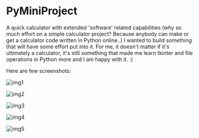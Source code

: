 # PyMiniProject
A quick calculator with extended 'software' related capabilities (why so much effort on a simple calculator project? Because anybody can make or get a calculator code written in Python online..)
I wanted to build something that will have some effort put into it. For me, it doesn't matter if it's ultimately a calculator, it's still something that made me learn tkinter and file operations in Python more and I am happy with it. :)

Here are few screenshots:

![img1](https://i.imgur.com/Ns8vSjQ.png)

![img2](https://i.imgur.com/0DdWAbv.png)

![img3](https://i.imgur.com/qgSvFtq.png)

![img4](https://i.imgur.com/kzpS0EO.png)

![img5](https://i.imgur.com/DWZ7mWc.png)
